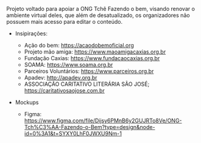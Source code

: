 Projeto voltado para apoiar a ONG Tchê Fazendo o bem, visando renovar o ambiente virtual deles, que além de desatualizado, os organizadores não possuem mais acesso para editar o conteúdo.

* Insipirações:
  - Ação do bem: https://acaodobemoficial.org
  - Projeto mão amiga: https://www.maoamigacaxias.org.br
  - Fundação Caxias: https://www.fundacaocaxias.org.br
  - SOAMA: https://www.soama.org.br
  - Parceiros Voluntários: https://www.parceiros.org.br
  - Apadev: http://apadev.org.br
  - ASSOCIAÇÃO CARITATIVO LITERÁRIA SÃO JOSÉ; https://caritativosaojose.com.br
  
* Mockups
  - Figma: https://www.figma.com/file/Dijsy6PMnB6y2GUJRTo8Ve/ONG-Tch%C3%AA-Fazendo-o-Bem?type=design&node-id=0%3A1&t=SYXY0LhF0JWXU9Nm-1